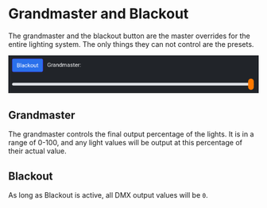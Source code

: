 # Grandmaster and Blackout

The grandmaster and the blackout button are the master overrides for the entire lighting system. The only things they can not control are the presets.

![Grandmaster](images/grandmaster.png)

## Grandmaster

The grandmaster controls the final output percentage of the lights. It is in a range of 0-100, and any light values will be output at this percentage of their actual value.

## Blackout

As long as Blackout is active, all DMX output values will be `0`.
